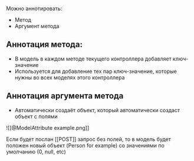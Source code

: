 
Можно аннотировать:
* Метод
* Аргумент метода

## Аннотация метода:

* В модель в каждом методе текущего контроллера добавляет ключ-значение
* Используется для добавление тех пар ключ-значение, которые нужны во всех моделях этого контроллера

## Аннотация аргумента метода

*  Автоматически создаёт объект, который автоматически создаст объект с полями

![[@ModelAttribute example.png]]

Если будет послан [[POST]] запрос без полей, то в модель будет положен новый объект (Person for example) со значениями по умолчанию (0, null, etc)

